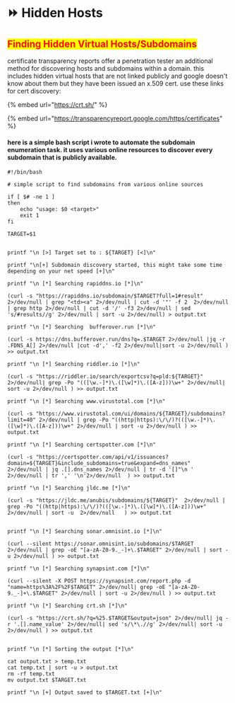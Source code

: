 # ⏩ Hidden Hosts

## <mark style="color:red;">Finding Hidden Virtual Hosts/Subdomains</mark>

certificate transparency reports offer a penetration tester an additional method for discovering hosts and subdomains within a domain. this includes hidden virtual hosts that are not linked publicly and google doesn't know about them but they have been issued an x.509 cert. use these links for cert discovery:

{% embed url="https://crt.sh/" %}

{% embed url="https://transparencyreport.google.com/https/certificates" %}

#### here is a simple bash script i wrote to automate the subdomain enumeration task. it uses various online resources to discover every subdomain that is publicly available. <a href="#here-is-a-simple-bash-script-i-wrote-to-automate-the-subdomain-enumeration-task-it-uses-various-onli" id="here-is-a-simple-bash-script-i-wrote-to-automate-the-subdomain-enumeration-task-it-uses-various-onli"></a>

```
#!/bin/bash

# simple script to find subdomains from various online sources

if [ $# -ne 1 ]
then
	echo "usage: $0 <target>"
	exit 1
fi

TARGET=$1


printf "\n [>] Target set to : ${TARGET} [<]\n"

printf "\n[+] Subdomain discovery started, this might take some time depending on your net speed [+]\n"

printf "\n [*] Searching rapiddns.io [*]\n"

(curl -s "https://rapiddns.io/subdomain/$TARGET?full=1#result" 2>/dev/null | grep "<td><a" 2>/dev/null | cut -d '"' -f 2  2>/dev/null | grep http 2>/dev/null | cut -d '/' -f3 2>/dev/null | sed 's/#results//g' 2>/dev/null | sort -u 2>/dev/null) > output.txt

printf "\n [*] Searching  bufferover.run [*]\n"

(curl -s https://dns.bufferover.run/dns?q=.$TARGET 2>/dev/null |jq -r .FDNS_A[] 2>/dev/null |cut -d',' -f2 2>/dev/null|sort -u 2>/dev/null ) >> output.txt

printf "\n [*] Searching riddler.io [*]\n"

(curl -s "https://riddler.io/search/exportcsv?q=pld:${TARGET}" 2>/dev/null| grep -Po "(([\w.-]*)\.([\w]*)\.([A-z]))\w+" 2>/dev/null| sort -u 2>/dev/null ) >> output.txt

printf "\n [*] Searching www.virustotal.com [*]\n"

(curl -s "https://www.virustotal.com/ui/domains/${TARGET}/subdomains?limit=40" 2>/dev/null | grep -Po "((http|https):\/\/)?(([\w.-]*)\.([\w]*)\.([A-z]))\w+" 2>/dev/null | sort -u 2>/dev/null ) >> output.txt

printf "\n [*] Searching certspotter.com [*]\n"

(curl -s "https://certspotter.com/api/v1/issuances?domain=${TARGET}&include_subdomains=true&expand=dns_names"  2>/dev/null | jq .[].dns_names 2>/dev/null | tr -d '[]"\n ' 2>/dev/null | tr ',' '\n'2>/dev/null  ) >> output.txt

printf "\n [*] Searching jldc.me [*]\n"

(curl -s "https://jldc.me/anubis/subdomains/${TARGET}"  2>/dev/null | grep -Po "((http|https):\/\/)?(([\w.-]*)\.([\w]*)\.([A-z]))\w+"  2>/dev/null | sort -u  2>/dev/null   ) >> output.txt


printf "\n [*] Searching sonar.omnisint.io [*]\n"

(curl --silent https://sonar.omnisint.io/subdomains/$TARGET 2>/dev/null | grep -oE "[a-zA-Z0-9._-]+\.$TARGET" 2>/dev/null | sort -u 2>/dev/null ) >> output.txt

printf "\n [*] Searching synapsint.com [*]\n"

(curl --silent -X POST https://synapsint.com/report.php -d "name=https%3A%2F%2F$TARGET" 2>/dev/null| grep -oE "[a-zA-Z0-9._-]+\.$TARGET" 2>/dev/null | sort -u 2>/dev/null ) >> output.txt

printf "\n [*] Searching crt.sh [*]\n"

(curl -s "https://crt.sh/?q=%25.$TARGET&output=json" 2>/dev/null| jq -r '.[].name_value' 2>/dev/null| sed 's/\*\.//g' 2>/dev/null| sort -u 2>/dev/null ) >> output.txt


printf "\n [*] Sorting the output [*]\n"

cat output.txt > temp.txt
cat temp.txt | sort -u > output.txt
rm -rf temp.txt 
mv output.txt $TARGET.txt

printf "\n [+] Output saved to $TARGET.txt [+]\n"
```
